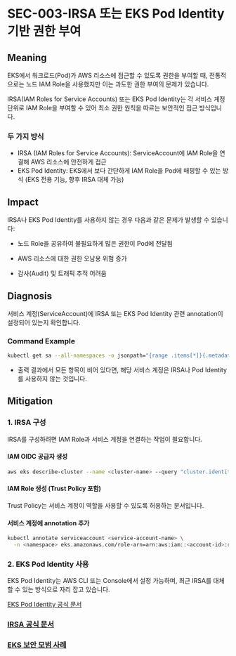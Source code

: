 # SEC-003-IRSA 또는 EKS Pod Identity 기반 권한 부여

## **Meaning**
EKS에서 워크로드(Pod)가 AWS 리소스에 접근할 수 있도록 권한을 부여할 때, 전통적으로는 노드 IAM Role을 사용했지만 이는 과도한 권한 부여의 문제가 있습니다.

IRSA(IAM Roles for Service Accounts) 또는 EKS Pod Identity는 각 서비스 계정 단위로 IAM Role을 부여할 수 있어 최소 권한 원칙을 따르는 보안적인 접근 방식입니다.

### 두 가지 방식
- IRSA (IAM Roles for Service Accounts): ServiceAccount에 IAM Role을 연결해 AWS 리소스에 안전하게 접근
- EKS Pod Identity: EKS에서 보다 간단하게 IAM Role을 Pod에 매핑할 수 있는 방식 (EKS 전용 기능, 향후 IRSA 대체 가능)

## **Impact**
IRSA나 EKS Pod Identity를 사용하지 않는 경우 다음과 같은 문제가 발생할 수 있습니다:

- 노드 Role을 공유하여 불필요하게 많은 권한이 Pod에 전달됨

- AWS 리소스에 대한 권한 오남용 위험 증가

- 감사(Audit) 및 트래픽 추적 어려움


## **Diagnosis**
서비스 계정(ServiceAccount)에 IRSA 또는 EKS Pod Identity 관련 annotation이 설정되어 있는지 확인합니다.

### Command Example
```bash
kubectl get sa --all-namespaces -o jsonpath="{range .items[*]}{.metadata.namespace}{'\t'}{.metadata.name}{'\t'}{.metadata.annotations.eks\.amazonaws\.com/role-arn}{'\t'}{.metadata.annotations.eks\.amazonaws\.com/identity}{'\t'}{.metadata.annotations.eks\.amazonaws\.com/audience}{'\n'}{end}" | grep -v "kube-system"
```

- 출력 결과에서 모든 항목이 비어 있다면, 해당 서비스 계정은 IRSA나 Pod Identity를 사용하지 않는 것입니다.

## **Mitigation**
### 1. IRSA 구성
IRSA를 구성하려면 IAM Role과 서비스 계정을 연결하는 작업이 필요합니다.

#### IAM OIDC 공급자 생성
```bash
aws eks describe-cluster --name <cluster-name> --query "cluster.identity.oidc.issuer" --output text
```


#### IAM Role 생성 (Trust Policy 포함)
Trust Policy는 서비스 계정이 역할을 사용할 수 있도록 허용하는 문서입니다.


#### 서비스 계정에 annotation 추가
```bash
kubectl annotate serviceaccount <service-account-name> \
  -n <namespace> eks.amazonaws.com/role-arn=arn:aws:iam::<account-id>:role/<role-name>
```


### 2. EKS Pod Identity 사용
EKS Pod Identity는 AWS CLI 또는 Console에서 설정 가능하며, 최근 IRSA를 대체할 수 있는 방식으로 자리 잡고 있습니다.

[EKS Pod Identity 공식 문서](https://docs.aws.amazon.com/eks/latest/userguide/pod-identities.html)


### [IRSA 공식 문서](https://docs.aws.amazon.com/eks/latest/userguide/iam-roles-for-service-accounts.html)
### [EKS 보안 모범 사례](https://docs.aws.amazon.com/eks/latest/userguide/security-best-practices.html)